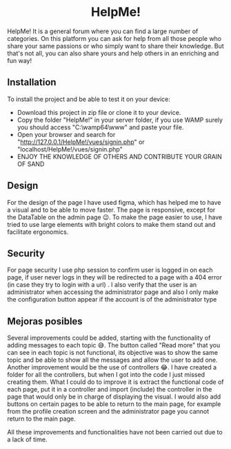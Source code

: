 <h1 align="center"> HelpMe! </h1>
HelpMe! It is a general forum where you can find a large number of categories.
On this platform you can ask for help from all those people who share your same passions or who simply want to share their knowledge. But that's not all, you can also share yours and help others in an enriching and fun way!

## Installation
To install the project and be able to test it on your device:
 - Download this project in zip file or clone it to your device.
 - Copy the folder "HelpMe!" in your server folder, if you use WAMP surely you should access "C:\wamp64\www" and paste your file.
 - Open your browser and search for "http://127.0.0.1/HelpMe!/vues/signin.php" or "localhost/HelpMe!/vues/signin.php"
 - ENJOY THE KNOWLEDGE OF OTHERS AND CONTRIBUTE YOUR GRAIN OF SAND

## Design
For the design of the page I have used figma, which has helped me to have a visual and to be able to move faster.
The page is responsive, except for the DataTable on the admin page 😉.
To make the page easier to use, I have tried to use large elements with bright colors to make them stand out and facilitate ergonomics.

## Security
For page security I use php session to confirm user is logged in on each page, if user never logs in they will be redirected to a page with a 404 error (in case they try to login with a url) .
I also verify that the user is an administrator when accessing the administrator page and also I only make the configuration button appear if the account is of the administrator type

## Mejoras posibles
Several improvements could be added, starting with the functionality of adding messages to each topic 😅. The button called "Read more" that you can see in each topic is not functional, its objective was to show the same topic and be able to show all the messages and allow the user to add one.
Another improvement would be the use of controllers 😂. I have created a folder for all the controllers, but when I got into the code I just missed creating them. What I could do to improve it is extract the functional code of each page, put it in a controller and import (include) the controller in the page that would only be in charge of displaying the visual.
I would also add buttons on certain pages to be able to return to the main page, for example from the profile creation screen and the administrator page you cannot return to the main page.

All these improvements and functionalities have not been carried out due to a lack of time.
